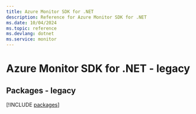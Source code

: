 ```yaml
---
title: Azure Monitor SDK for .NET
description: Reference for Azure Monitor SDK for .NET
ms.date: 10/04/2024
ms.topic: reference
ms.devlang: dotnet
ms.service: monitor
---
```

# Azure Monitor SDK for .NET - legacy
## Packages - legacy
[!INCLUDE [packages](monitor-index.md)]